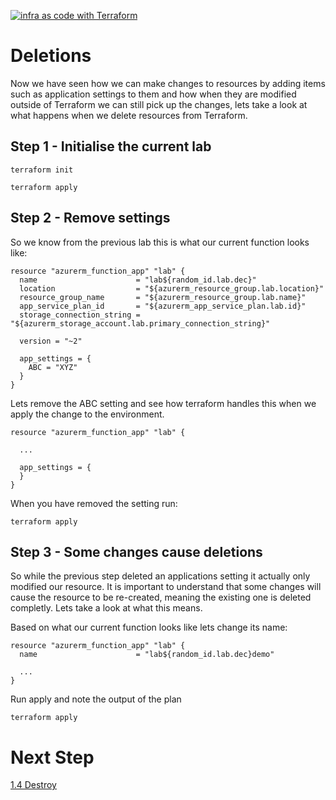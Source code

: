 [![infra as code with Terraform](/docs/images/banner.png)](/README.md)

# Deletions

Now we have seen how we can make changes to resources by adding items such as application settings to them and how when they are modified outside of Terraform we can still pick up the changes, lets take a look at what happens when we delete resources from Terraform.

## Step 1 - Initialise the current lab

```
terraform init
```

```
terraform apply
```

## Step 2 - Remove settings

So we know from the previous lab this is what our current function looks like:

```
resource "azurerm_function_app" "lab" {
  name                      = "lab${random_id.lab.dec}"
  location                  = "${azurerm_resource_group.lab.location}"
  resource_group_name       = "${azurerm_resource_group.lab.name}"
  app_service_plan_id       = "${azurerm_app_service_plan.lab.id}"
  storage_connection_string = "${azurerm_storage_account.lab.primary_connection_string}"
  
  version = "~2"

  app_settings = {
    ABC = "XYZ"
  }
}
```

Lets remove the ABC setting and see how terraform handles this when we apply the change to the environment.

```
resource "azurerm_function_app" "lab" {
  
  ...

  app_settings = {
  }
}
```

When you have removed the setting run:

```
terraform apply
```

## Step 3 - Some changes cause deletions

So while the previous step deleted an applications setting it actually only modified our resource. It is important to understand that some changes will cause the resource to be re-created, meaning the existing one is deleted completly. Lets take a look at what this means.

Based on what our current function looks like lets change its name:

```
resource "azurerm_function_app" "lab" {
  name                      = "lab${random_id.lab.dec}demo"
  
  ...
}
```

Run apply and note the output of the plan

```
terraform apply
```


# Next Step
[1.4 Destroy](../1.4)